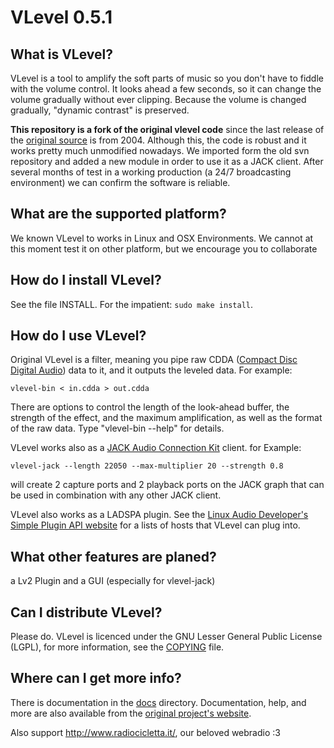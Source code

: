 # VLevel 0.5.1

## What is VLevel?

VLevel is a tool to amplify the soft parts of music so you don't
have to fiddle with the volume control.  It looks ahead a few
seconds, so it can change the volume gradually without ever
clipping. Because the volume is changed gradually, "dynamic
contrast" is preserved.

**This repository is a fork of the original vlevel code** since the
last release of the [original source](http://vlevel.sourceforge.net/)
is from 2004.  Although this, the code is robust and it works pretty
much unmodified nowadays. We imported form the old svn repository and
added a new module in order to use it as a JACK client. After several
months of test in a working production (a 24/7 broadcasting
environment) we can confirm the software is reliable.


## What are the supported platform?

We known VLevel to works in Linux and OSX Environments. We cannot at this moment 
test it on other platform, but we encourage you to collaborate

## How do I install VLevel?
  
See the file INSTALL.  For the impatient: `sudo make install`.

## How do I use VLevel?

Original VLevel is a filter, meaning you pipe raw CDDA
([Compact Disc Digital Audio](https://en.wikipedia.org/wiki/Compact_Disc_Digital_Audio))
data to it, and it outputs the leveled data.  For example:

    vlevel-bin < in.cdda > out.cdda

There are options to control the length of the look-ahead buffer,
the strength of the effect, and the maximum amplification, as well
as the format of the raw data.  Type "vlevel-bin --help" for
details.

VLevel works also as a
[JACK Audio Connection Kit](http://jackaudio.org/) client. for
Example:

    vlevel-jack --length 22050 --max-multiplier 20 --strength 0.8

will create 2 capture ports and 2 playback ports on the JACK graph
that can be used in combination with any other JACK client.

VLevel also works as a LADSPA plugin. See the
[Linux Audio Developer's Simple Plugin API website](http://www.ladspa.org/)
for a lists of hosts that VLevel can plug into.

## What other features are planed?

a Lv2 Plugin and a GUI (especially for vlevel-jack)

## Can I distribute VLevel?

Please do.  VLevel is licenced under the GNU Lesser General Public
License (LGPL), for more information, see the [COPYING](COPYING) file.

## Where can I get more info?

There is documentation in the [docs](docs/) directory. Documentation,
help, and more are also available from the
[original project's website](http://vlevel.sourceforge.net/).

Also support http://www.radiocicletta.it/, our beloved webradio :3
